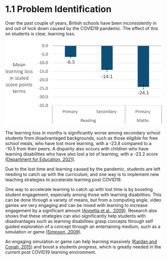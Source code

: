 # 1.1 Problem Identification

Over the past couple of years, British schools have been inconsistently in and out of lock down caused by the COVID19 pandemic. The effect of this on students is clear, learning loss.

![Estimated mean learning loss by summer term, in scaled score points, in reading (primary and secondary schools) and mathematics (primary schools only) (Department for Education, 2021)](<../.gitbook/assets/image (1) (1) (1) (1).png>)

The learning loss in months is significantly worse among secondary school students from disadvantaged backgrounds, such as those eligible for free school meals, who have lost more learning, with a -23.8 compared to a -10.5 from their peers. A disparity also occurs with children who have learning disabilities who have also lost a lot of learning, with a -23.2 score [(Department for Education, 2021)](../analysis/references.md).

Due to the lost time and learning caused by the pandemic, students are left needing to catch up with the curriculum, and one way is to implement new teaching strategies to accelerate learning post COVID19.

One way to accelerate learning to catch up with lost time is by boosting student engagement, especially among those with learning disabilities. This can be done through a variety of means, but from a computing angle, video games are very engaging and can be mixed with learning to increase engagement by a significant amount [(Annetta et al., 2009)](../analysis/references.md). Research also shows that these strategies can also significantly help students with disadvantages such as learning disabilities grasp concepts through self guided exploration of a concept through an entertaining medium, such as a simulation or game [(Simpson, 2009)](../analysis/references.md).

An engaging simulation or game can help learning massively [(Kardan and Conati, 2015)](../analysis/references.md) and boost a students progress, which is greatly needed in the current post COVID19 learning environment.
